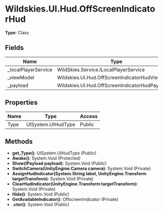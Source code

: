 ﻿# Wildskies.UI.Hud.OffScreenIndicatorHud

**Type**: Class

## Fields

| Name | Type | Access |
|------|------|--------|
| _localPlayerService | WildSkies.Service.ILocalPlayerService | Private |
| _viewModel | Wildskies.UI.Hud.OffScreenIndicatorHudViewModel | Private |
| _payload | Wildskies.UI.Hud.OffScreenIndicatorHudPayload | Private |

## Properties

| Name | Type | Access |
|------|------|--------|
| Type | UISystem.UIHudType | Public |

## Methods

- **get_Type()**: UISystem.UIHudType (Public)
- **Awake()**: System.Void (Protected)
- **Show(IPayload payload)**: System.Void (Public)
- **SwitchCamera(UnityEngine.Camera camera)**: System.Void (Private)
- **AssignHudIndicator(System.String label, UnityEngine.Transform targetTransform)**: System.Void (Private)
- **ClearHudIndicator(UnityEngine.Transform targetTransform)**: System.Void (Private)
- **Hide()**: System.Void (Public)
- **GetAvailableIndicator()**: OffscreenIndicator (Private)
- **.ctor()**: System.Void (Public)

